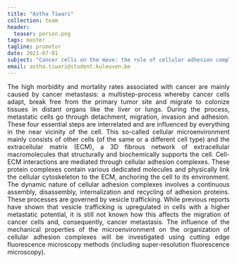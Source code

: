 ```yaml
---
title: "Astha Tiwari"
collection: team
header:
  teaser: person.png
tags: master
tagline: promotor
date: 2021-07-01
subject: "Cancer cells on the move: the role of cellular adhesion complexes and microenvironment in metastasis"
email: astha.tiwari@student.kuleuven.be
---
```

<p align= "justify">
The high morbidity and mortality rates associated with cancer are mainly caused by cancer metastasis: a multistep-process whereby cancer cells adapt, break free from the primary tumor site and migrate to colonize tissues in distant organs like the liver or lungs. During the process, metastatic cells go through detachment, migration, invasion and adhesion. These four essential steps are interrelated and are influenced by everything in the near vicinity of the cell. This so-called cellular microenvironment mainly consists of other cells (of the same or a different cell type) and the extracellular matrix (ECM), a 3D fibrous network of extracellular macromolecules that structurally and biochemically supports the cell.
Cell-ECM interactions are mediated through cellular adhesion complexes. These protein complexes contain various dedicated molecules and physically link the cellular cytoskeleton to the ECM, anchoring the cell to its environment. The dynamic nature of cellular adhesion complexes involves a continuous assembly, disassembly, internalization and recycling of adhesion proteins. These processes are governed by vesicle trafficking. While previous reports have shown that vesicle trafficking is upregulated in cells with a higher metastatic potential, it is still not known how this affects the migration of cancer cells and, consequently, cancer metastasis. The influence of the mechanical properties of the microenvironment on the organization of cellular adhesion complexes will be investigated using cutting edge fluorescence microscopy methods (including super‑resolution fluorescence microscopy).
